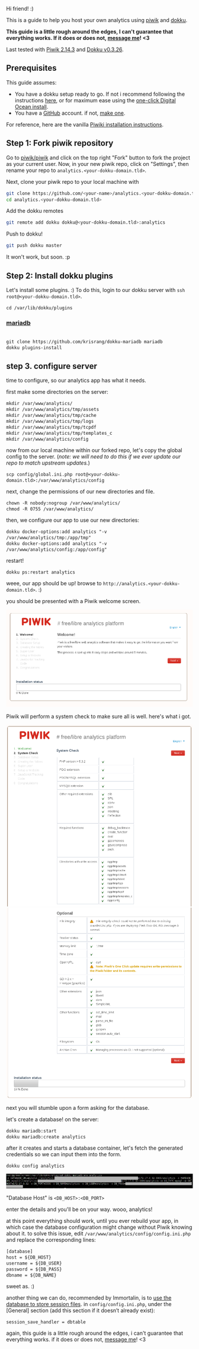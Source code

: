 Hi friend! :)

This is a guide to help you host your own analytics using [piwik](http://piwik.org/) and [dokku](https://github.com/progrium/dokku).


**This guide is a little rough around the edges, I can't guarantee that everything works. If it does or does not, [message me](http://dinosaur.is)! <3**

Last tested with [Piwik 2.14.3](https://github.com/piwik/piwik/releases/tag/2.14.3) and [Dokku v0.3.26](https://github.com/progrium/dokku/releases/tag/v0.3.26).

## Prerequisites

This guide assumes:

- You have a dokku setup ready to go. If not i recommend following the instructions [here](https://github.com/progrium/dokku#installing), or for maximum ease using the [one-click Digital Ocean install](https://www.digitalocean.com/community/tutorials/how-to-use-the-digitalocean-dokku-application).
- You have a [GitHub](https://github.com) account. if not, [make one](https://github.com/join).

For reference, here are the vanilla [Piwiki installation instructions](http://piwik.org/docs/installation/).


## Step 1: Fork piwik repository

Go to [piwik/piwik](https://github.com/piwik/piwik) and click on the top right "Fork" button to fork the project as your current user. Now, in your new piwik repo, click on "Settings", then rename your repo to `analytics.<your-dokku-domain.tld>`.

Next, clone your piwik repo to your local machine with

```bash
git clone https://github.com/<your-name>/analytics.<your-dokku-domain.tld>
cd analytics.<your-dokku-domain.tld>
```

Add the dokku remotes

```bash
git remote add dokku dokku@<your-dokku-domain.tld>:analytics
```

Push to dokku!

```bash
git push dokku master
```

It won't work, but soon. :p


## Step 2: Install dokku plugins


Let's install some plugins. :) To do this, login to our dokku server with `ssh root@<your-dokku-domain.tld>`.

```
cd /var/lib/dokku/plugins
```

### [mariadb](https://github.com/krisrang/dokku-mariadb)

```

git clone https://github.com/krisrang/dokku-mariadb mariadb
dokku plugins-install
```

## step 3. configure server


time to configure, so our analytics app has what it needs.


first make some directories on the server:

```
mkdir /var/www/analytics/
mkdir /var/www/analytics/tmp/assets
mkdir /var/www/analytics/tmp/cache
mkdir /var/www/analytics/tmp/logs
mkdir /var/www/analytics/tmp/tcpdf
mkdir /var/www/analytics/tmp/templates_c
mkdir /var/www/analytics/config
```

now from our local machine within our forked repo, let's copy the global config to the server. (*note: we will need to do this if we ever update our repo to match upstream updates.*)

```
scp config/global.ini.php root@<your-dokku-domain.tld>:/var/www/analytics/config
```

next, change the permissions of our new directories and file.

```
chown -R nobody:nogroup /var/www/analytics/
chmod -R 0755 /var/www/analytics/
```

then, we configure our app to use our new directories:

```
dokku docker-options:add analytics "-v /var/www/analytics/tmp:/app/tmp"
dokku docker-options:add analytics "-v /var/www/analytics/config:/app/config"
```

restart!

```
dokku ps:restart analytics
```

weee, our app should be up! browse to `http://analytics.<your-dokku-domain.tld>`. :)

you should be presented with a Piwik welcome screen.

![Piwik welcome screen](./content/images/2014/Sep/setup0.png)

Piwik will perform a system check to make sure all is well. here's what i got.

![First half of Piwik system check](./content/images/2014/Sep/setup1.png)
![Second half of Piwik system check](./content/images/2014/Sep/setup2.png)

next you will stumble upon a form asking for the database.

let's create a database! on the server:

```
dokku mariadb:start
dokku mariadb:create analytics
```

after it creates and starts a database container, let's fetch the generated credentials so we can input them into the form.

```
dokku config analytics
```

![output of env](./content/images/2014/Sep/setup3.png)

"Database Host" is `<DB_HOST>:<DB_PORT>`

enter the details and you'll be on your way. wooo, analytics!

at this point everything should work, until you ever rebuild your app, in which case the database configuration might change without Piwik knowing about it. to solve this issue, edit `/var/www/analytics/config/config.ini.php` and replace the corresponding lines:

```
[database]
host = ${DB_HOST}
username = ${DB_USER}
password = ${DB_PASS}
dbname = ${DB_NAME}
```

sweet as. :)

another thing we can do, recommended by Immortalin, is to [use the database to store session files](http://piwik.org/faq/how-to-install/faq_133/). in `config/config.ini.php`, under the [General] section (add this section if it doesn’t already exist):

```
session_save_handler = dbtable
```


again, this guide is a little rough around the edges, i can't guarantee that everything works. if it does or does not, [message me](http://dinosaur.is)! <3